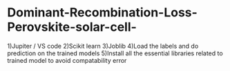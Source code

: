 # Dominant-Recombination-Loss-Perovskite-solar-cell-
1)Jupiter / VS code 
2)Scikit learn
3)Joblib
4)Load the labels and do prediction on the trained models
5)Install all the essential libraries related to trained model to avoid compatability error
